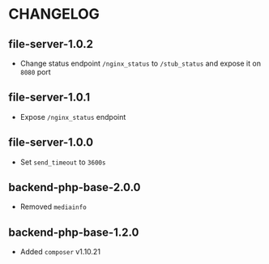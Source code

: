 # CHANGELOG

## file-server-1.0.2
* Change status endpoint `/nginx_status` to `/stub_status` and expose it on `8080` port

## file-server-1.0.1
* Expose `/nginx_status` endpoint

## file-server-1.0.0
* Set `send_timeout` to `3600s`

## backend-php-base-2.0.0
* Removed `mediainfo`

## backend-php-base-1.2.0
* Added `composer` v1.10.21
